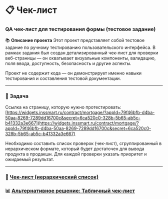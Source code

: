 # 📋 Чек-лист

### QA чек-лист для тестирования формы (тестовое задание)

📚 **Описание проекта**
Этот проект представляет собой тестовое задание по ручному тестированию пользовательского интерфейса.
В рамках задания был создан детализированный чек-лист для проверки веб-страницы — он охватывает визуальные компоненты, валидацию, поля ввода, доступность, безопасность и другие аспекты.

Проект не содержит кода — он демонстрирует именно навыки тестирования и составления тестовой документации.

---

### 🧩 **Задача**

Ссылка на страницу, которую нужно протестировать:
[https://widgets.inssmart.ru/contract/mortgage/?appId=79f46bfb-d4ba-50aa-8269-7289dd16700c&secret=6ca520c0-328b-5b65-ab5c-b41332a3e667](https://widgets.inssmart.ru/contract/mortgage/?appId=79f46bfb-d4ba-50aa-8269-7289dd16700c&secret=6ca520c0-328b-5b65-ab5c-b41332a3e667)

Необходимо составить список проверок (чек-лист), сгруппированный в иерархическом формате, который будет достаточен для вывода продукта в продакшн.
Для каждой проверки указать приоритет и ожидаемый результат.

---

### 📄 **[Чек-лист (иерархический список)](https://github.com/daniilg17/checklist/blob/main/checklistRU.md)**

### 📊 **[Альтернативное решение: Табличный чек-лист](https://docs.google.com/spreadsheets/d/1Kf0AFnrBmiFGwoahM5h-4nB6201ilq0LZr0W_5ssMxk/edit?usp=sharing)**

